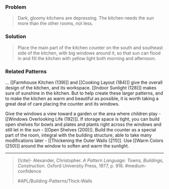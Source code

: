 ### Problem
>Dark, gloomy kitchens are depressing. The kitchen needs the sun more than the other rooms, not less.

### Solution
>Place the main part of the kitchen counter on the south and southeast side of the kitchen, with big windows around it, so that sun can flood in and fill the kitchen with yellow light both morning and afternoon.

### Related Patterns
... [[Farmhouse Kitchen (139)]] and [[Cooking Layout (184)]] give the overall design of the kitchen, and its workspace. [[Indoor Sunlight (128)]] makes sure of sunshine in the kitchen. But to help create these larger patterns, and to make the kitchen as warm and beautiful as possible, it is worth taking a great deal of care placing the counter and its windows.

Give the windows a view toward a garden or the area where children play - [[Windows Overlooking Life (192)]]. If storage space is tight, you can build open shelves for bowls and plates and plants right across the windows and still let in the sun - [[Open Shelves (200)]]. Build the counter as a special part of the room, integral with the building structure, able to take many modifications later - [[Thickening the Outer Walls (211)]]. Use [[Warm Colors (250)]] around the window to soften and warm the sunlight.

---

> [!cite]- Alexander, Christopher. _A Pattern Language: Towns, Buildings, Construction_. Oxford University Press, 1977, p. 916.
> #medium-confidence
>
> #APL/Building-Patterns/Thick-Walls
